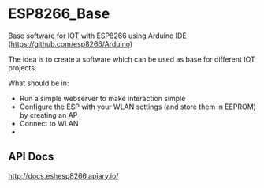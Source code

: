 # ESP8266_Base
Base software for IOT with ESP8266 using Arduino IDE (https://github.com/esp8266/Arduino)

The idea is to create a software which can be used as base for different IOT projects.

What should be in:

* Run a simple webserver to make interaction simple
* Configure the ESP with your WLAN settings (and store them in EEPROM) by creating an AP
* Connect to WLAN
* 

## API Docs
http://docs.eshesp8266.apiary.io/
